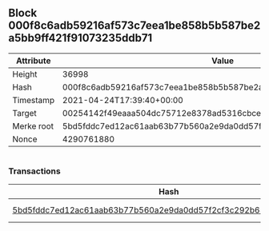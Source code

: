 ## Block 000f8c6adb59216af573c7eea1be858b5b587be2a5bb9ff421f91073235ddb71

Attribute | Value
--- | ---
Height | 36998
Hash | 000f8c6adb59216af573c7eea1be858b5b587be2a5bb9ff421f91073235ddb71
Timestamp | 2021-04-24T17:39:40+00:00
Target | 00254142f49eaaa504dc75712e8378ad5316cbcead634704b3734b6271167cc4
Merke root | 5bd5fddc7ed12ac61aab63b77b560a2e9da0dd57f2cf3c292b63d569b5ebc606
Nonce | 4290761880

```

```

### Transactions

Hash | Amount
--- | ---
[5bd5fddc7ed12ac61aab63b77b560a2e9da0dd57f2cf3c292b63d569b5ebc606](5bd5fddc7ed12ac61aab63b77b560a2e9da0dd57f2cf3c292b63d569b5ebc606.md) | 10.00000000 SKEPTI 
